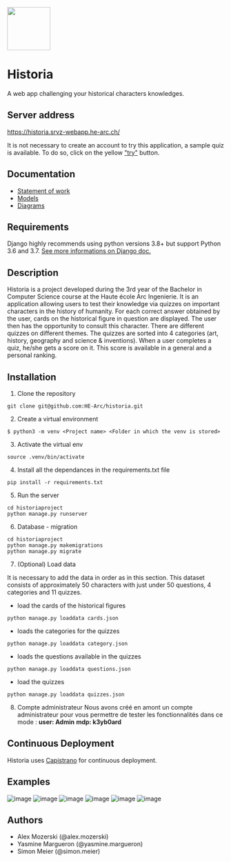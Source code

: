 <img src="https://user-images.githubusercontent.com/91063762/163147512-7689ed6c-385b-4609-ac62-bc7e61623027.svg" width="100" height="100">

# Historia

A web app challenging your historical characters knowledges.

## Server address
https://historia.srvz-webapp.he-arc.ch/

It is not necessary to create an account to try this application, a sample quiz is available. To do so, click on the yellow ["try"](https://historia.srvz-webapp.he-arc.ch/try/) button. 

## Documentation
- [Statement of work](https://github.com/HE-Arc/historia/wiki/Cahier-des-charges)
- [Models](https://github.com/HE-Arc/historia/wiki/Maquettes)
- [Diagrams](https://github.com/HE-Arc/historia/wiki/Diagrammes)

## Requirements

Django highly recommends using python versions 3.8+ but support Python 3.6 and 3.7. [See more informations on Django doc.](https://docs.djangoproject.com/en/4.0/releases/4.0/#python-compatibility)

## Description

Historia is a project developed during the 3rd year of the Bachelor in Computer Science course at the Haute école Arc Ingenierie. It is an application allowing users to test their knowledge via quizzes on important characters in the history of humanity. For each correct answer obtained by the user, cards on the historical figure in question are displayed. The user then has the opportunity to consult this character. There are different quizzes on different themes. The quizzes are sorted into 4 categories (art, history, geography and science & inventions). When a user completes a quiz, he/she gets a score on it. This score is available in a general and a personal ranking.

## Installation

1. Clone the repository 
```
git clone git@github.com:HE-Arc/historia.git
```
2. Create a virtual environment
```
$ python3 -m venv <Project name> <Folder in which the venv is stored>
```
3. Activate the virtual env
```
source .venv/bin/activate
```
4. Install all the dependances in the requirements.txt file
```
pip install -r requirements.txt
```
5. Run the server
```
cd historiaproject
python manage.py runserver
```

6. Database - migration
```
cd historiaproject
python manage.py makemigrations
python manage.py migrate
```
7. (Optional) Load data

It is necessary to add the data in order as in this section.
This dataset consists of approximately 50 characters with just under 50 questions, 4 categories and 11 quizzes.

- load the cards of the historical figures
 ```
 python manage.py loaddata cards.json
 ```

- loads the categories for the quizzes
```
python manage.py loaddata category.json
```

- loads the questions available in the quizzes
```
python manage.py loaddata questions.json
```

- load the quizzes 
```
python manage.py loaddata quizzes.json
```


8. Compte administrateur
Nous avons créé en amont un compte administrateur pour vous permettre de tester les fonctionnalités dans ce mode :
__**user:** Admin__
__**mdp:** k3yb0ard__




## Continuous Deployment

Historia uses [Capistrano](https://capistranorb.com/) for continuous deployment. 

## Examples

![image](https://user-images.githubusercontent.com/91063762/163145001-4e501920-6e41-46cc-af6a-59e1f976b55e.png)
![image](https://user-images.githubusercontent.com/91063762/163145073-5446f5a8-257c-4883-8a19-7a4b18ffcadf.png)
![image](https://user-images.githubusercontent.com/91063762/163145228-10dad566-8ba7-4bd5-9099-7a1ad39048d9.png)
![image](https://user-images.githubusercontent.com/91063762/163145335-38fcffc6-600e-43e2-be09-7d7b37faaaa3.png)
![image](https://user-images.githubusercontent.com/91063762/163145509-2f6ce022-f430-4fe4-9083-57c35155b7a4.png)
![image](https://user-images.githubusercontent.com/91063762/163145645-4eef0ae0-5ca9-4bef-9886-06d0125d2c70.png)

## Authors
* Alex Mozerski (@alex.mozerski)
* Yasmine Margueron (@yasmine.margueron)
* Simon Meier (@simon.meier)






